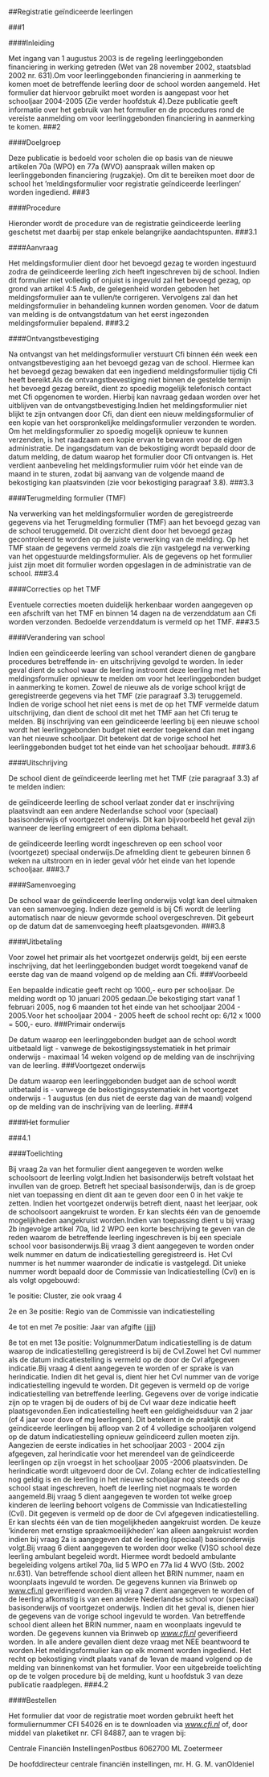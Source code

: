 <meta http-equiv='Content-Type' content='text/html; charset=utf-8' />

##Registratie geïndiceerde leerlingen

###1 

####Inleiding

Met ingang van 1 augustus 2003 is de regeling leerlinggebonden financiering in werking getreden (Wet van 28 november 2002, staatsblad 2002 nr. 631).Om voor leerlinggebonden financiering in aanmerking te komen moet de betreffende leerling door de school worden aangemeld. Het formulier dat hiervoor gebruikt moet worden is aangepast voor het schooljaar 2004-2005 (Zie verder hoofdstuk 4).Deze publicatie geeft informatie over het gebruik van het formulier en de procedures rond de vereiste aanmelding om voor leerlinggebonden financiering in aanmerking te komen.
###2 

####Doelgroep

Deze publicatie is bedoeld voor scholen die op basis van de nieuwe artikelen 70a (WPO) en 77a (WVO) aanspraak willen maken op leerlinggebonden financiering (rugzakje). Om dit te bereiken moet door de school het ’meldingsformulier voor registratie geïndiceerde leerlingen’ worden ingediend.
###3 

####Procedure

Hieronder wordt de procedure van de registratie geïndiceerde leerling geschetst met daarbij per stap enkele belangrijke aandachtspunten.
###3.1 

####Aanvraag

Het meldingsformulier dient door het bevoegd gezag te worden ingestuurd zodra de geïndiceerde leerling zich heeft ingeschreven bij de school. Indien dit formulier niet volledig of onjuist is ingevuld zal het bevoegd gezag, op grond van artikel 4:5 Awb, de gelegenheid worden geboden het meldingsformulier aan te vullen/te corrigeren. Vervolgens zal dan het meldingsformulier in behandeling kunnen worden genomen. Voor de datum van melding is de ontvangstdatum van het eerst ingezonden meldingsformulier bepalend.
###3.2 

####Ontvangstbevestiging

Na ontvangst van het meldingsformulier verstuurt Cfi binnen één week een ontvangstbevestiging aan het bevoegd gezag van de school. Hiermee kan het bevoegd gezag bewaken dat een ingediend meldingsformulier tijdig Cfi heeft bereikt.Als de ontvangstbevestiging niet binnen de gestelde termijn het bevoegd gezag bereikt, dient zo spoedig mogelijk telefonisch contact met Cfi opgenomen te worden. Hierbij kan navraag gedaan worden over het uitblijven van de ontvangstbevestiging.Indien het meldingsformulier niet blijkt te zijn ontvangen door Cfi, dan dient een nieuw meldingsformulier of een kopie van het oorspronkelijke meldingsformulier verzonden te worden. Om het meldingsformulier zo spoedig mogelijk opnieuw te kunnen verzenden, is het raadzaam een kopie ervan te bewaren voor de eigen administratie. De ingangsdatum van de bekostiging wordt bepaald door de datum melding, de datum waarop het formulier door Cfi ontvangen is. Het verdient aanbeveling het meldingsformulier ruim vóór het einde van de maand in te sturen, zodat bij aanvang van de volgende maand de bekostiging kan plaatsvinden (zie voor bekostiging paragraaf 3.8).
###3.3 

####Terugmelding formulier (TMF)

Na verwerking van het meldingsformulier worden de geregistreerde gegevens via het Terugmelding formulier (TMF) aan het bevoegd gezag van de school teruggemeld. Dit overzicht dient door het bevoegd gezag gecontroleerd te worden op de juiste verwerking van de melding. Op het TMF staan de gegevens vermeld zoals die zijn vastgelegd na verwerking van het opgestuurde meldingsformulier. Als de gegevens op het formulier juist zijn moet dit formulier worden opgeslagen in de administratie van de school.
###3.4 

####Correcties op het TMF

Eventuele correcties moeten duidelijk herkenbaar worden aangegeven op een afschrift van het TMF en binnen 14 dagen na de verzenddatum aan Cfi worden verzonden. Bedoelde verzenddatum is vermeld op het TMF.
###3.5 

####Verandering van school

Indien een geïndiceerde leerling van school verandert dienen de gangbare procedures betreffende in- en uitschrijving gevolgd te worden. In ieder geval dient de school waar de leerling instroomt deze leerling met het meldingsformulier opnieuw te melden om voor het leerlinggebonden budget in aanmerking te komen. Zowel de nieuwe als de vorige school krijgt de geregistreerde gegevens via het TMF (zie paragraaf 3.3) teruggemeld. Indien de vorige school het niet eens is met de op het TMF vermelde datum uitschrijving, dan dient de school dit met het TMF aan het Cfi terug te melden. Bij inschrijving van een geïndiceerde leerling bij een nieuwe school wordt het leerlinggebonden budget niet eerder toegekend dan met ingang van het nieuwe schooljaar. Dit betekent dat de vorige school het leerlinggebonden budget tot het einde van het schooljaar behoudt.
###3.6 

####Uitschrijving

De school dient de geïndiceerde leerling met het TMF (zie paragraaf 3.3) af te melden indien:

de geïndiceerde leerling de school verlaat zonder dat er inschrijving plaatsvindt aan een andere Nederlandse school voor (speciaal) basisonderwijs of voortgezet onderwijs. Dit kan bijvoorbeeld het geval zijn wanneer de leerling emigreert of een diploma behaalt.

de geïndiceerde leerling wordt ingeschreven op een school voor (voortgezet) speciaal onderwijs.De afmelding dient te gebeuren binnen 6 weken na uitstroom en in ieder geval vóór het einde van het lopende schooljaar.
###3.7 

####Samenvoeging

De school waar de geïndiceerde leerling onderwijs volgt kan deel uitmaken van een samenvoeging. Indien deze gemeld is bij Cfi wordt de leerling automatisch naar de nieuw gevormde school overgeschreven. Dit gebeurt op de datum dat de samenvoeging heeft plaatsgevonden.
###3.8 

####Uitbetaling

Voor zowel het primair als het voortgezet onderwijs geldt, bij een eerste inschrijving, dat het leerlinggebonden budget wordt toegekend vanaf de eerste dag van de maand volgend op de melding aan Cfi.
###Voorbeeld

Een bepaalde indicatie geeft recht op 1000,- euro per schooljaar. De melding wordt op 10 januari 2005 gedaan.De bekostiging start vanaf 1 februari 2005, nog 6 maanden tot het einde van het schooljaar 2004 - 2005.Voor het schooljaar 2004 - 2005 heeft de school recht op: 6/12 x 1000 = 500,- euro.
###Primair onderwijs

De datum waarop een leerlinggebonden budget aan de school wordt uitbetaald ligt - vanwege de bekostigingssystematiek in het primair onderwijs - maximaal 14 weken volgend op de melding van de inschrijving van de leerling.
###Voortgezet onderwijs

De datum waarop een leerlinggebonden budget aan de school wordt uitbetaald is - vanwege de bekostigingssystematiek in het voortgezet onderwijs - 1 augustus (en dus niet de eerste dag van de maand) volgend op de melding van de inschrijving van de leerling.
###4 

####Het formulier

###4.1 

####Toelichting

Bij vraag 2a van het formulier dient aangegeven te worden welke schoolsoort de leerling volgt.Indien het basisonderwijs betreft volstaat het invullen van de groep. Betreft het speciaal basisonderwijs, dan is de groep niet van toepassing en dient dit aan te geven door een 0 in het vakje te zetten. Indien het voortgezet onderwijs betreft dient, naast het leerjaar, ook de schoolsoort aangekruist te worden. Er kan slechts één van de genoemde mogelijkheden aangekruist worden.Indien van toepassing dient u bij vraag 2b ingevolge artikel 70a, lid 2 WPO een korte beschrijving te geven van de reden waarom de betreffende leerling ingeschreven is bij een speciale school voor basisonderwijs.Bij vraag 3 dient aangegeven te worden onder welk nummer en datum de indicatiestelling geregistreerd is. Het CvI nummer is het nummer waaronder de indicatie is vastgelegd. Dit unieke nummer wordt bepaald door de Commissie van Indicatiestelling (CvI) en is als volgt opgebouwd:

1e positie: Cluster, zie ook vraag 4

2e en 3e positie: Regio van de Commissie van indicatiestelling

4e tot en met 7e positie: Jaar van afgifte (jjjj)

8e tot en met 13e positie: VolgnummerDatum indicatiestelling is de datum waarop de indicatiestelling geregistreerd is bij de CvI.Zowel het CvI nummer als de datum indicatiestelling is vermeld op de door de CvI afgegeven indicatie.Bij vraag 4 dient aangegeven te worden of er sprake is van herindicatie. Indien dit het geval is, dient hier het CvI nummer van de vorige indicatiestelling ingevuld te worden. Dit gegeven is vermeld op de vorige indicatiestelling van betreffende leerling. Gegevens over de vorige indicatie zijn op te vragen bij de ouders of bij de CvI waar deze indicatie heeft plaatsgevonden.Een indicatiestelling heeft een geldigheidsduur van 2 jaar (of 4 jaar voor dove of mg leerlingen). Dit betekent in de praktijk dat geïndiceerde leerlingen bij afloop van 2 of 4 volledige schooljaren volgend op de datum indicatiestelling opnieuw geïndiceerd zullen moeten zijn. Aangezien de eerste indicaties in het schooljaar 2003 - 2004 zijn afgegeven, zal herindicatie voor het merendeel van de geïndiceerde leerlingen op zijn vroegst in het schooljaar 2005 -2006 plaatsvinden. De herindicatie wordt uitgevoerd door de CvI. Zolang echter de indicatiestelling nog geldig is en de leerling in het nieuwe schooljaar nog steeds op de school staat ingeschreven, hoeft de leerling niet nogmaals te worden aangemeld.Bij vraag 5 dient aangegeven te worden tot welke groep kinderen de leerling behoort volgens de Commissie van Indicatiestelling (CvI). Dit gegeven is vermeld op de door de CvI afgegeven indicatiestelling. Er kan slechts één van de tien mogelijkheden aangekruist worden. De keuze ’kinderen met ernstige spraakmoeilijkheden’ kan alleen aangekruist worden indien bij vraag 2a is aangegeven dat de leerling (speciaal) basisonderwijs volgt.Bij vraag 6 dient aangegeven te worden door welke (V)SO school deze leerling ambulant begeleid wordt. Hiermee wordt bedoeld ambulante begeleiding volgens artikel 70a, lid 5 WPO en 77a lid 4 WVO (Stb. 2002 nr.631). Van betreffende school dient alleen het BRIN nummer, naam en woonplaats ingevuld te worden. De gegevens kunnen via Brinweb op www.cfi.nl geverifieerd worden.Bij vraag 7 dient aangegeven te worden of de leerling afkomstig is van een andere Nederlandse school voor (speciaal) basisonderwijs of voortgezet onderwijs. Indien dit het geval is, dienen hier de gegevens van de vorige school ingevuld te worden. Van betreffende school dient alleen het BRIN nummer, naam en woonplaats ingevuld te worden. De gegevens kunnen via Brinweb op *www.cfi.nl* geverifieerd worden. In alle andere gevallen dient deze vraag met NEE beantwoord te worden.Het meldingsformulier kan op elk moment worden ingediend. Het recht op bekostiging vindt plaats vanaf de 1evan de maand volgend op de melding van binnenkomst van het formulier. Voor een uitgebreide toelichting op de te volgen procedure bij de melding, kunt u hoofdstuk 3 van deze publicatie raadplegen.
###4.2 

####Bestellen

Het formulier dat voor de registratie moet worden gebruikt heeft het formuliernummer CFI 54026 en is te downloaden via *www.cfi.nl* of, door middel van plaketiket nr. CFI 84887, aan te vragen bij:

Centrale Financiën InstellingenPostbus 6062700 ML Zoetermeer

De 
hoofddirecteur centrale financiën instellingen, 
mr. H. G. M. vanOldeniel
